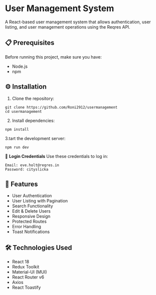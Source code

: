 # User Management System

A React-based user management system that allows authentication, user listing, and user management operations using the Reqres API.

## 📋 Prerequisites

Before running this project, make sure you have:
- Node.js 
- npm 

## ⚙️ Installation

1. Clone the repository:
```
git clone https://github.com/Roni2912/usermanagement
cd usermanagement
```

2. Install dependencies:
```
npm install
```

3.tart the development server:
```
npm run dev
```

🔑 **Login Credentials**
Use these credentials to log in:
```
Email: eve.holt@reqres.in
Password: cityslicka
```

## 🚀 Features

- User Authentication
- User Listing with Pagination
- Search Functionality
- Edit & Delete Users
- Responsive Design
- Protected Routes
- Error Handling
- Toast Notifications

## 🛠️ Technologies Used

- React 18
- Redux Toolkit
- Material-UI (MUI)
- React Router v6
- Axios
- React Toastify
